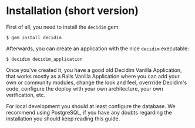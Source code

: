 # Installation (short version) 

First of all, you need to install the `decidim` gem:

```
$ gem install decidim
```

Afterwards, you can create an application with the nice `decidim` executable:

```
$ decidim decidim_application
```

Once you've created it, you have a good old Decidim Vanilla Application, that works mostly as a Rails Vanilla Application where you can add your own or community modules,  change the look and feel, overrride Decidim's code, configure the deploy with your own architecture, your own verification, etc. 

For local development you should at least configure the database. We recommend using PostgreSQL, if you have any doubts regarding the installation you should keep reading this guide.  